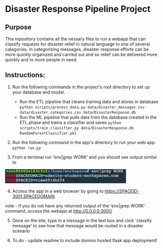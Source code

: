 # Disaster Response Pipeline Project

## Purpose

This repository contains all the nessary files to run a webapp that can classify requests for disaster relief in natural language to one of several categories. In categorizing messages, disaster response efforts can be more quickly organized and carried out and so relief can be delivered more quickly and to more people in need.

## Instructions:
1. Run the following commands in the project's root directory to set up your database and model.

    - Run the ETL pipeline that cleans training data and stores in database
        `python scripts/process_data.py data/disaster_messages.csv data/disaster_categories.csv data/DisasterResponse.db`
    - Run the ML pipeline that pulls data from the database created in the ETL phase and trains a classifier and saves
        `python scripts/train_classifier.py data/DisasterResponse.db RandomForestClassifier.pkl`

2. Run the following command in the app's directory to run your web app.
    `python run.py`

3. From a terminal run 'env|grep WORK' and you should see output similar to

![TerminalScreenshot](/images/TerminalScreenshot.png)

4. Access the app in a web browser by going to https://SPACEID-3001.SPACEDOMAIN

note - if you do not have any returned output of the 'env|grep WORK' command, access the webapp at http://0.0.0.0:3001/

5. Once on the site, type in a message in the text box and click 'classify message' to see how that message would be routed in a disaster scenario

6. To do - update readme to include domino hosted flask app deployment!
